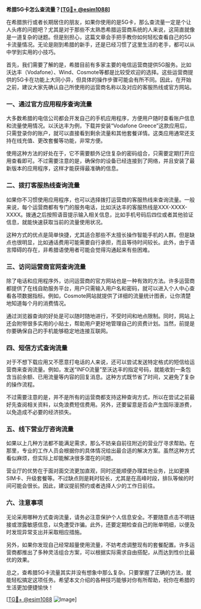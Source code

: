 **希腊5G卡怎么查流量？[[TG💪+ @esim1088](https://t.me/s/esim1088)]**

在希腊旅行或者长期居住的朋友，如果你使用的是5G卡，那么查流量一定是个让人头疼的问题吧？尤其是对于那些不太熟悉希腊运营商系统的人来说，这简直就像是一道复杂的谜题。但是别担心，这篇文章会手把手教你如何轻松查看自己的5G卡流量情况。无论是刚到希腊的新手，还是已经习惯了这里生活的老手，都可以从中学到实用的小技巧。

首先，我们需要了解的是，希腊目前有多家主要的电信运营商提供5G服务。比如沃达丰（Vodafone）、Wind、Cosmote等都是比较受欢迎的选择。这些运营商提供的5G卡在功能上大同小异，但具体的操作步骤可能会有所不同。因此，在开始之前，建议大家先确认自己所使用的运营商名称以及对应的客服热线或官方网站。

### 一、通过官方应用程序查询流量

大多数希腊的电信公司都会开发自己的手机应用程序，方便用户随时查看账户信息和流量使用情况。以沃达丰为例，下载并安装“Vodafone Greece”这款应用后，只需登录你的账户，就可以直接看到剩余流量和其他套餐详情。这类应用通常还支持在线充值、更改套餐等功能，非常方便。

使用这种方法的好处在于，它不需要额外记住复杂的密码组合，只需要定期打开应用查看即可。不过需要注意的是，确保你的设备已经连接到了网络，并且安装了最新版本的应用程序，这样才能获得最准确的信息。

### 二、拨打客服热线查询流量

如果你不习惯使用应用程序，也可以选择拨打运营商的客服热线来查询流量。一般来说，每个运营商都有专门的服务电话，比如沃达丰的客服热线是XXX-XXXX-XXXX。拨通之后按照语音提示输入相关信息，比如手机号码后四位或者其他验证信息，就能快速获取当前的流量使用状况。

这种方式的优点是简单快捷，尤其适合那些不太擅长操作智能手机的人群。但是缺点也很明显，比如通话费用可能需要自行承担，而且等待时间较长。此外，由于语言障碍的存在，非希腊语使用者可能会觉得沟通起来有些困难。

### 三、访问运营商官网查询流量

除了电话和应用程序外，访问运营商的官方网站也是一种有效的方法。许多运营商都提供了在线自助服务平台，用户只需输入用户名和密码，就可以进入个人中心查看各项数据指标。例如，Cosmote网站就提供了详细的流量统计图表，让你清楚地知道每个月的消费情况。

通过浏览器查询的好处是可以随时随地进行，不受时间和地点限制。同时，网站上还会附带很多实用的小贴士，帮助用户更好地管理自己的资费计划。当然，前提是你要确保自己的手机能够稳定地连接互联网。

### 四、短信方式查询流量

对于不想下载应用又不愿意打电话的人来说，还可以尝试发送特定格式的短信给运营商来查询流量。例如，发送“INFO流量”至沃达丰的指定号码，就能收到一条包含当前余额、已用流量等内容的回复消息。这种方式既节省了时间，又避免了复杂的操作流程。

不过需要注意的是，并不是所有的运营商都支持这种查询方式，所以在尝试之前最好先查阅相关资料，以免浪费短信费用。另外，还要留意是否会产生国际漫游费，以免造成不必要的经济损失。

### 五、线下营业厅咨询流量

如果以上几种方法都不能满足需求，那么不妨亲自前往附近的营业厅寻求帮助。在那里，专业的工作人员会根据你的具体情况给出最合适的解决方案。虽然这种方式看似麻烦，但实际上却能解决很多潜在的问题。

营业厅的优势在于面对面交流更加直观，同时还能顺便办理其他业务，比如更换SIM卡、升级套餐等。不过缺点则是耗时较长，尤其是在高峰时段，排队等候的时间可能会很长。因此，建议提前预约或者选择人少的工作日前往。

### 六、注意事项

无论采用哪种方式查询流量，请务必注意保护个人信息安全。不要随意点击不明链接或泄露敏感信息，以免遭受诈骗。此外，还要定期检查自己的账单明细，以便及时发现异常支出并采取相应措施。

另外，如果你发现自己经常超量使用流量，不妨考虑调整现有的套餐配置。许多运营商都推出了多种灵活组合方案，可以根据实际需求自由搭配，从而达到性价比最优的效果。

总之，查希腊5G卡流量其实并没有想象中那么复杂。只要掌握了正确的方法，就能轻松搞定这项任务。希望本文介绍的各种技巧能够对你有所帮助，祝你在希腊的生活更加便捷愉快！

[[TG💪+ @esim1088](https://t.me/s/esim1088) ![Image](https://i.postimg.cc/4NQfJmqS/Snipaste-2025-05-13-00-14-12.png)]